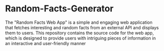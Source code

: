 # Random-Facts-Generator
The "Random Facts Web App" is a simple and engaging web application that fetches interesting and random facts from an external API and displays them to users. This repository contains the source code for the web app, which is designed to provide users with intriguing pieces of information in an interactive and user-friendly manner
